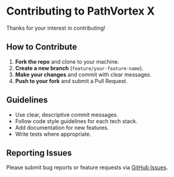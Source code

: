 # Contributing to PathVortex X

Thanks for your interest in contributing!

## How to Contribute

1. **Fork the repo** and clone to your machine.
2. **Create a new branch** (`feature/your-feature-name`).
3. **Make your changes** and commit with clear messages.
4. **Push to your fork** and submit a Pull Request.

## Guidelines

- Use clear, descriptive commit messages.
- Follow code style guidelines for each tech stack.
- Add documentation for new features.
- Write tests where appropriate.

## Reporting Issues

Please submit bug reports or feature requests via [GitHub Issues](https://github.com/Auraangel07/PathVortexX/issues).
